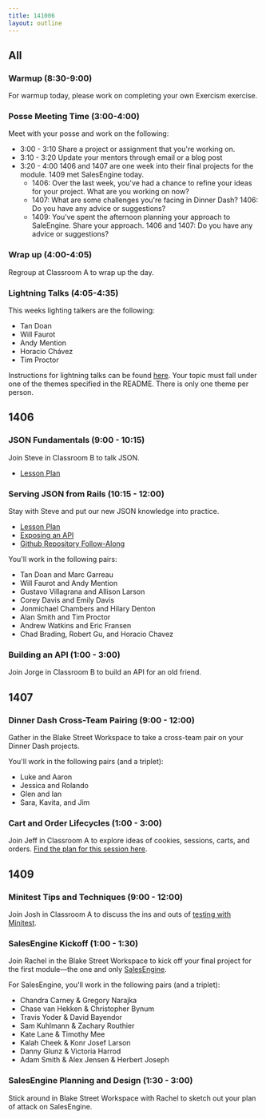 ```yaml
---
title: 141006
layout: outline
---
```


## All

### Warmup (8:30-9:00)

For warmup today, please work on completing your own Exercism exercise.

### Posse Meeting Time (3:00-4:00)

Meet with your posse and work on the following:

* 3:00 - 3:10 Share a project or assignment that you're working on.
* 3:10 - 3:20 Update your mentors through email or a blog post
* 3:20 - 4:00 1406 and 1407 are one week into their final projects for the module. 1409 met SalesEngine today.
  * 1406: Over the last week, you've had a chance to refine your ideas for your project. What are you working on now?
  * 1407: What are some challenges you're facing in Dinner Dash? 1406: Do you have any advice or suggestions?
  * 1409: You've spent the afternoon planning your approach to SaleEngine. Share your approach. 1406 and 1407: Do you have any advice or suggestions?

### Wrap up (4:00-4:05)

Regroup at Classroom A to wrap up the day.

### Lightning Talks (4:05-4:35)

This weeks lighting talkers are the following:

* Tan Doan
* Will Faurot
* Andy Mention
* Horacio Chávez
* Tim Proctor

Instructions for lightning talks can be found [here](https://github.com/turingschool/lightning_talks). Your topic must fall under one of the themes specified in the README. There is only one theme per person.

## 1406

### JSON Fundamentals (9:00 - 10:15)

Join Steve in Classroom B to talk JSON.

* [Lesson Plan](https://github.com/turingschool/lesson_plans/blob/master/ruby_03-professional_rails_applications/json_fundementals.markdown)

### Serving JSON from Rails (10:15 - 12:00)

Stay with Steve and put our new JSON knowledge into practice.

* [Lesson Plan](https://github.com/turingschool/lesson_plans/blob/master/ruby_03-professional_rails_applications/serving_json_from_rails.markdown)
* [Exposing an API](http://tutorials.jumpstartlab.com/topics/web_services/api.html)
* [Github Repository Follow-Along](https://github.com/JumpstartLab/blogger_advanced/tree/serialization)

You'll work in the following pairs:

* Tan Doan and Marc Garreau
* Will Faurot and Andy Mention
* Gustavo Villagrana and Allison Larson
* Corey Davis and Emily Davis
* Jonmichael Chambers and Hilary Denton
* Alan Smith and Tim Proctor
* Andrew Watkins and Eric Fransen
* Chad Brading, Robert Gu, and Horacio Chavez

### Building an API (1:00 - 3:00)

Join Jorge in Classroom B to build an API for an old friend.

## 1407

### Dinner Dash Cross-Team Pairing (9:00 - 12:00)

Gather in the Blake Street Workspace to take a cross-team pair on your Dinner Dash projects.

You'll work in the following pairs (and a triplet):

* Luke and Aaron
* Jessica and Rolando
* Glen and Ian
* Sara, Kavita, and Jim

### Cart and Order Lifecycles (1:00 - 3:00)

Join Jeff in Classroom A to explore ideas of cookies, sessions, carts, and orders.
[Find the plan for this session here](https://github.com/turingschool/lesson_plans/blob/master/ruby_02-web_applications_with_ruby/storing_state_with_cookies_and_sessions.markdown).

## 1409

### Minitest Tips and Techniques (9:00 - 12:00)

Join Josh in Classroom A to discuss the ins and outs of [testing with Minitest](http://tutorials.jumpstartlab.com/academy/workshops/minitest_techniques.html).

### SalesEngine Kickoff (1:00 - 1:30)

Join Rachel in the Blake Street Workspace to kick off your final project for the first module—the one and only [SalesEngine](http://tutorials.jumpstartlab.com/projects/sales_engine.html).

For SalesEngine, you'll work in the following pairs (and a triplet):

* Chandra Carney & Gregory Narajka
* Chase van Hekken & Christopher Bynum
* Travis Yoder & David Bayendor
* Sam Kuhlmann & Zachary Routhier
* Kate Lane & Timothy Mee
* Kalah Cheek & Konr Josef Larson
* Danny Glunz & Victoria Harrod
* Adam Smith & Alex Jensen & Herbert Joseph

### SalesEngine Planning and Design (1:30 - 3:00)

Stick around in Blake Street Workspace with Rachel to sketch out your plan of attack on SalesEngine.
